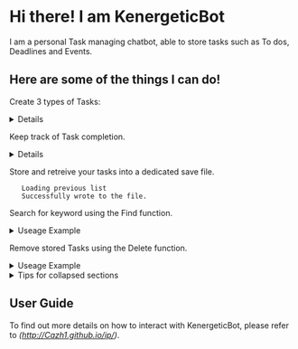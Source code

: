 # Hi there! I am KenergeticBot 

I am a personal Task managing chatbot, able to store tasks such as To dos, Deadlines and Events.

## Here are some of the things I can do!

Create 3 types of Tasks:
<details>
1. Todo: Tasks which are not time sensitive.
2. Deadline: Tasks which are time sensitive, able to indicate deadline using /by.
3. Event: Tasks which are happening at a specific time frame, using /from and /to.
</details>

Keep track of Task completion.
<details>
 1. [ ] Indicates Tasks that are not completed
 2. [X] Indicates Tasks that are completed
</details>
      
Store and retreive your tasks into a dedicated save file.
```
   Loading previous list
   Successfully wrote to the file.
```

Search for keyword using the Find function.

<details>
  <summary>Useage Example</summary>
  ### find [keyword]

   find book
   ____________________________________________________________
   Here are the matching tasks in your list:
   1.[T][ ] borrow book
   2.[D][ ] return book (by: Sunday)
   ____________________________________________________________

</details>

Remove stored Tasks using the Delete function.

<details>
<summary>Useage Example</summary>
 ### delete [task index]

delete 2
____________________________________________________________
Noted. I've removed this task:
[D][ ] return book (by: Sunday)
Now you have 1 tasks in the list.
____________________________________________________________

</details>

<details>

<summary>Tips for collapsed sections</summary>

### You can add a header

You can add text within a collapsed section. 

You can add an image or a code block, too.

```ruby
   puts "Hello World"
```

</details>

## User Guide
To find out more details on how to interact with KenergeticBot, please refer to *(http://Cazh1.github.io/ip/)*.

